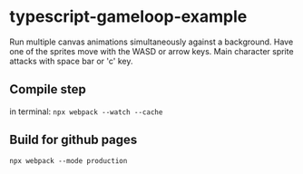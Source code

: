 # typescript-gameloop-example
Run multiple canvas animations simultaneously against a background. Have one of the sprites move with the WASD or arrow keys. Main character sprite attacks with space bar or 'c' key.

## Compile step
in terminal: `npx webpack --watch --cache`

## Build for github pages
`npx webpack --mode production`
